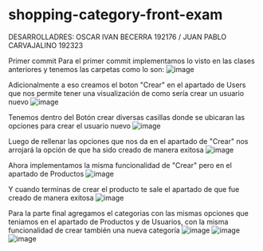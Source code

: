# shopping-category-front-exam
DESARROLLADRES: OSCAR IVAN BECERRA 192176 / JUAN PABLO CARVAJALINO 192323

Primer commit
Para el primer commit implementamos lo visto en las clases anteriores y tenemos las carpetas como lo son: 
![image](https://github.com/user-attachments/assets/0ccd1961-8b6b-48b2-89cf-f1b3a273abf4)

Adicionalmente a eso creamos el boton "Crear" en el apartado de Users que nos permite tener una visualización de como sería crear un usuario nuevo
![image](https://github.com/user-attachments/assets/a61a25a9-4b7d-4a82-8c68-156f9a904671)

Tenemos dentro del Botón crear diversas casillas donde se ubicaran las opciones para crear el usuario nuevo
![image](https://github.com/user-attachments/assets/059f49f5-d85f-43a0-bc86-178d9e217b6b)

Luego de rellenar las opciones que nos da en el apartado de "Crear" nos arrojará la opción de que ha sido creado de manera exitosa
![image](https://github.com/user-attachments/assets/4dcf16dc-bf54-4a29-afd9-4a12b29c84d2)

Ahora implementamos la misma funcionalidad de "Crear" pero en el apartado de Productos
![image](https://github.com/user-attachments/assets/749a4a36-65ab-4d32-abc0-3a21395c7b21)

Y cuando terminas de crear el producto te sale el apartado de que fue creado de manera exitosa
![image](https://github.com/user-attachments/assets/ae2d5284-70e8-4562-b6f6-d6e8d188c9a0)

Para la parte final agregamos el categorias con las mismas opciones que teniamos en el apartado de Productos y de Usuarios, con la misma funcionalidad de crear también una nueva categoría
![image](https://github.com/user-attachments/assets/e33ee3ab-5c44-4613-935b-373fe4e614ff)
![image](https://github.com/user-attachments/assets/c720c1b7-bf8a-4dbb-bcc6-907d55a3981c)
![image](https://github.com/user-attachments/assets/c1fdbaae-737e-4f56-b2c3-4c2d95871e15)




